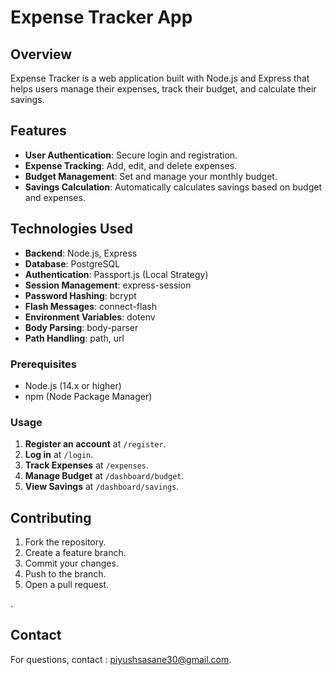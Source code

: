 
# Expense Tracker App

## Overview

Expense Tracker is a web application built with Node.js and Express that helps users manage their expenses, track their budget, and calculate their savings.

## Features

- **User Authentication**: Secure login and registration.
- **Expense Tracking**: Add, edit, and delete expenses.
- **Budget Management**: Set and manage your monthly budget.
- **Savings Calculation**: Automatically calculates savings based on budget and expenses.


## Technologies Used

- **Backend**: Node.js, Express
- **Database**: PostgreSQL
- **Authentication**: Passport.js (Local Strategy)
- **Session Management**: express-session
- **Password Hashing**: bcrypt
- **Flash Messages**: connect-flash
- **Environment Variables**: dotenv
- **Body Parsing**: body-parser
- **Path Handling**: path, url

### Prerequisites

- Node.js (14.x or higher)
- npm (Node Package Manager)

### Usage

1. **Register an account** at `/register`.
2. **Log in** at `/login`.
3. **Track Expenses** at `/expenses`.
4. **Manage Budget** at `/dashboard/budget`.
5. **View Savings** at `/dashboard/savings`.


## Contributing

1. Fork the repository.
2. Create a feature branch.
3. Commit your changes.
4. Push to the branch.
5. Open a pull request.

.
## Contact

For questions, contact : piyushsasane30@gmail.com.
